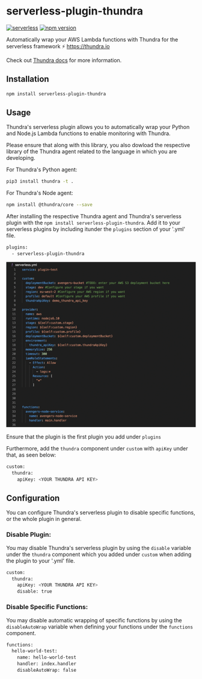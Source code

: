 # serverless-plugin-thundra
[![serverless](http://public.serverless.com/badges/v3.svg)](http://www.serverless.com)
[![npm version](https://badge.fury.io/js/serverless-plugin-thundra.svg)](https://badge.fury.io/js/serverless-plugin-thundra)

Automatically wrap your AWS Lambda functions with Thundra for the serverless framework ⚡️ https://thundra.io

Check out [Thundra docs](https://docs.thundra.io/v1.0.0/) for more information.

## Installation

```bash
npm install serverless-plugin-thundra
```

## Usage

Thundra's serverless plugin allows you to automatically wrap your Python and Node.js Lambda functions to enable monitoring with Thundra.

Please ensure that along with this library, you also dowload the respective library of the Thundra agent related to the language in which you are
developing.

For Thundra's Python agent:

```bash
pip3 install thundra -t .
```

For Thundra's Node agent:

```bash
npm install @thundra/core --save
```

After installing the respective Thundra agent and Thundra's serverless plugin with the `npm install serverless-plugin-thundra`. Add it to your serverless
plugins by including itunder the `plugins` section of your '.yml' file.

```bash
plugins:
  - serverless-plugin-thundra
```

![add-servless-plugin](./assets/thundra_serverless_plugin.gif)

Ensure that the plugin is the first plugin you add under `plugins`

Furthermore, add the `thundra` component under `custom` with `apiKey` under that, as seen below:

```bash
custom:
  thundra:
    apiKey: <YOUR THUNDRA API KEY>
```

## Configuration

You can configure Thundra's serverless plugin to disable specific functions, or the whole plugin in general.

### Disable Plugin:

You may disable Thundra's serverless plugin by using the `disable` variable under the `thundra` component which you added under `custom` when adding the plugin to
your '.yml' file.

```bash
custom:
  thundra:
    apiKey: <YOUR THUNDRA API KEY>
    disable: true
```

### Disable Specific Functions:

You may disable automatic wrapping of specific functions by using the `disableAutoWrap` variable when defining your functions under the `functions` component.

```bash
functions:
  hello-world-test:
    name: hello-world-test
    handler: index.handler
    disableAutoWrap: false
```
